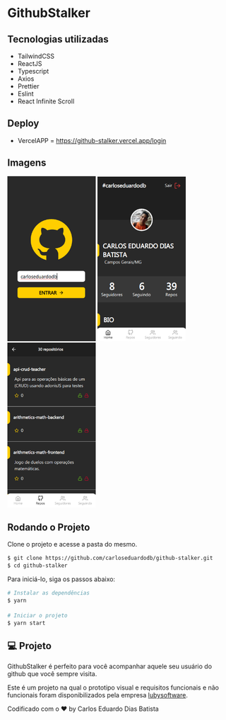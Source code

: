 # GithubStalker

## Tecnologias utilizadas

- TailwindCSS
- ReactJS
- Typescript
- Axios
- Prettier
- Eslint
- React Infinite Scroll

## Deploy

- VercelAPP = https://github-stalker.vercel.app/login

## Imagens

<p float="left">
<img width="200" src="./project_images/Captura de tela de 2021-07-14 16-15-05.png" alt="">
<img width="200" src="./project_images/Captura de tela de 2021-07-14 16-15-19.png" alt="">
<img width="200" src="./project_images/Captura de tela de 2021-07-14 16-15-32.png" alt="">

</p>

## Rodando o Projeto

Clone o projeto e acesse a pasta do mesmo.

```bash
$ git clone https://github.com/carloseduardodb/github-stalker.git
$ cd github-stalker
```

Para iniciá-lo, siga os passos abaixo:

```bash
# Instalar as dependências
$ yarn

# Iniciar o projeto
$ yarn start
```

## 💻 Projeto

GithubStalker é perfeito para você acompanhar aquele seu usuário do github que você sempre visita.

Este é um projeto na qual o prototipo visual e requisitos funcionais e não funcionais foram disponibilizados pela empresa
<a href="https://www.luby.com.br/">lubysoftware</a>.

Codificado com o ❤️ by Carlos Eduardo Dias Batista
